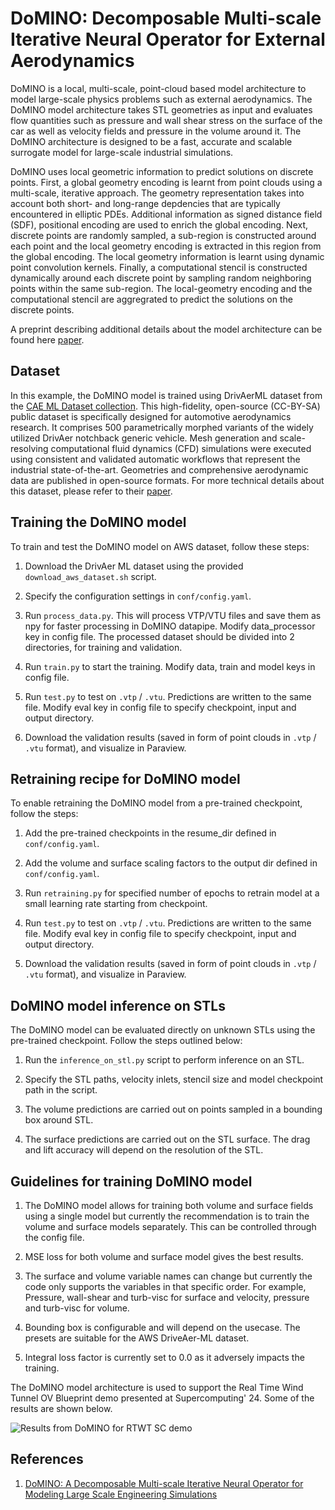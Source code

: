# DoMINO: Decomposable Multi-scale Iterative Neural Operator for External Aerodynamics

DoMINO is a local, multi-scale, point-cloud based model architecture to model large-scale
physics problems such as external aerodynamics. The DoMINO model architecture takes STL
geometries as input and evaluates flow quantities such as pressure and
wall shear stress on the surface of the car as well as velocity fields and pressure
in the volume around it. The DoMINO architecture is designed to be a fast, accurate
and scalable surrogate model for large-scale industrial simulations.

DoMINO uses local geometric information to predict solutions on discrete points. First,
a global geometry encoding is learnt from point clouds using a multi-scale, iterative
approach. The geometry representation takes into account both short- and long-range
depdencies that are typically encountered in elliptic PDEs. Additional information
as signed distance field (SDF), positional encoding are used to enrich the global encoding.
Next, discrete points are randomly sampled, a sub-region is constructed around each point
and the local geometry encoding is extracted in this region from the global encoding.
The local geometry information is learnt using dynamic point convolution kernels.
Finally, a computational stencil is constructed dynamically around each discrete point
by sampling random neighboring points within the same sub-region. The local-geometry
encoding and the computational stencil are aggregrated to predict the solutions on the
discrete points.

A preprint describing additional details about the model architecture can be found here
[paper](https://arxiv.org/abs/2501.13350).

## Dataset

In this example, the DoMINO model is trained using DrivAerML dataset from the
[CAE ML Dataset collection](https://caemldatasets.org/drivaerml/).
This high-fidelity, open-source (CC-BY-SA) public dataset is specifically designed
for automotive aerodynamics research. It comprises 500 parametrically morphed variants
of the widely utilized DrivAer notchback generic vehicle. Mesh generation and scale-resolving
computational fluid dynamics (CFD) simulations were executed using consistent and validated
automatic workflows that represent the industrial state-of-the-art. Geometries and comprehensive
aerodynamic data are published in open-source formats. For more technical details about this
dataset, please refer to their [paper](https://arxiv.org/pdf/2408.11969).

## Training the DoMINO model

To train and test the DoMINO model on AWS dataset, follow these steps:

1. Download the DrivAer ML dataset using the provided `download_aws_dataset.sh` script.

2. Specify the configuration settings in `conf/config.yaml`.

3. Run `process_data.py`. This will process VTP/VTU files and save them as npy for faster
 processing in DoMINO datapipe. Modify data_processor key in config file. The processed
  dataset should be divided into 2 directories, for training and validation.

4. Run `train.py` to start the training. Modify data, train and model keys in config file.

5. Run `test.py` to test on `.vtp` / `.vtu`. Predictions are written to the same file.
 Modify eval key in config file to specify checkpoint, input and output directory.

6. Download the validation results (saved in form of point clouds in `.vtp` / `.vtu` format),
   and visualize in Paraview.

## Retraining recipe for DoMINO model

To enable retraining the DoMINO model from a pre-trained checkpoint, follow the steps:

1. Add the pre-trained checkpoints in the resume_dir defined in `conf/config.yaml`.

2. Add the volume and surface scaling factors to the output dir defined in  `conf/config.yaml`.

3. Run `retraining.py` for specified number of epochs to retrain model at a small
 learning rate starting from checkpoint.

4. Run `test.py` to test on `.vtp` / `.vtu`. Predictions are written to the same file.
 Modify eval key in config file to specify checkpoint, input and output directory.

5. Download the validation results (saved in form of point clouds in `.vtp` / `.vtu` format),
   and visualize in Paraview.

## DoMINO model inference on STLs

The DoMINO model can be evaluated directly on unknown STLs using the pre-trained
 checkpoint. Follow the steps outlined below:

1. Run the `inference_on_stl.py` script to perform inference on an STL.

2. Specify the STL paths, velocity inlets, stencil size and model checkpoint
 path in the script.

3. The volume predictions are carried out on points sampled in a bounding box around STL.

4. The surface predictions are carried out on the STL surface. The drag and lift
 accuracy will depend on the resolution of the STL.

## Guidelines for training DoMINO model

1. The DoMINO model allows for training both volume and surface fields using a single model
 but currently the recommendation is to train the volume and surface models separately. This
  can be controlled through the config file.

2. MSE loss for both volume and surface model gives the best results.

3. The surface and volume variable names can change but currently the code only
 supports the variables in that specific order. For example, Pressure, wall-shear
  and turb-visc for surface and velocity, pressure and turb-visc for volume.

4. Bounding box is configurable and will depend on the usecase. The presets are
 suitable for the AWS DriveAer-ML dataset.

5. Integral loss factor is currently set to 0.0 as it adversely impacts the training.

The DoMINO model architecture is used to support the Real Time Wind Tunnel OV Blueprint
demo presented at Supercomputing' 24. Some of the results are shown below.

![Results from DoMINO for RTWT SC demo](../../../../docs/img/domino_result_rtwt.jpg)

## References

1. [DoMINO: A Decomposable Multi-scale Iterative Neural Operator for Modeling Large Scale Engineering Simulations](https://arxiv.org/abs/2501.13350)
